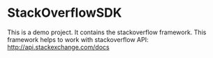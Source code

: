 # StackOverflowSDK
This is a demo project. It contains the stackoverflow framework. This framework helps to work with stackoverflow API: http://api.stackexchange.com/docs
